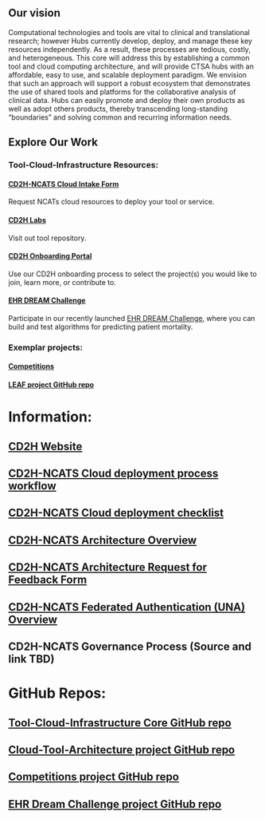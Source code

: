 ## Our vision
Computational technologies and tools are vital to clinical and translational research; however Hubs currently develop, deploy, and manage these key resources independently. As a result, these processes are tedious, costly, and heterogeneous. This core will address this by establishing a common tool and cloud computing architecture, and will provide CTSA hubs with an affordable, easy to use, and scalable deployment paradigm. We envision that such an approach will support a robust ecosystem that demonstrates the use of shared tools and platforms for the collaborative analysis of clinical data. Hubs can easily promote and deploy their own products as well as adopt others products, thereby transcending long-standing “boundaries” and solving common and recurring information needs.

## Explore Our Work
### Tool-Cloud-Infrastructure Resources:

#### [CD2H-NCATS Cloud Intake Form](https://forms.gle/YdZHUSR9NT2ktt1EA)
Request  NCATs cloud resources  to deploy your tool or service. 
#### [CD2H Labs](http://labs.cd2h.org/labs/)
Visit out tool repository.
#### [CD2H Onboarding Portal](http://bit.ly/cd2h-onboarding-form)
Use our CD2H onboarding process to select the project(s) you would like to join, learn more, or contribute to.
#### [EHR DREAM Challenge](http://synapse.org/ehr_dream_challenge_mortality)
Participate in our recently launched [EHR DREAM Challenge](http://synapse.org/ehr_dream_challenge_mortality), where you can build and test algorithms for predicting patient mortality.

### Exemplar projects:
#### [Competitions](http://competitions.cd2h.org)
#### [LEAF project GitHub repo](https://github.com/data2health/leaf-edw)

# Information:

## [CD2H Website](https://ncats.nih.gov/pubs/features/cd2h)

## [CD2H-NCATS Cloud deployment process workflow](https://docs.google.com/presentation/d/1GYGgSbglIuHxAd0qkYRXbcWL4g1jmB-N-gMlQoYQMIc/edit?usp=sharing)

## [CD2H-NCATS Cloud deployment checklist](https://docs.google.com/presentation/d/1rVAgHFmiKszxF-_VJLvY9JK91Lg3IjwAV8kM78qzuX4/edit?usp=sharing)
 
## [CD2H-NCATS Architecture Overview](https://docs.google.com/presentation/d/1O8C0Kj5AtX-69C0eY79zaftAQFPYAWAELAZ2Y7-vnnA/edit#slide=id.g5e2ce0d5ce_5_0)

## [CD2H-NCATS Architecture Request for Feedback Form](https://docs.google.com/document/d/10xCBV5jCVd5ALNT_bomQVtRARkRpBRj3U6OD7QNsovs/edit)

## [CD2H-NCATS Federated Authentication (UNA) Overview](https://drive.google.com/open?id=1DclEZEwvEasCX0QfBeJZOTlRB0VYCoOQ)

## CD2H-NCATS Governance Process (Source and link TBD)

# GitHub Repos:

## [Tool-Cloud-Infrastructure Core GitHub repo](https://github.com/data2health/tools-cloud-infrastructure)

## [Cloud-Tool-Architecture project GitHub repo](https://github.com/data2health/Cloud-Tool-Architecture)

## [Competitions project GitHub repo](https://github.com/data2health/competitions-project)

## [EHR Dream Challenge project GitHub repo](https://github.com/data2health/DREAM-Challenge)



